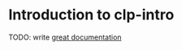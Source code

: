 # Introduction to clp-intro

TODO: write [great documentation](http://jacobian.org/writing/what-to-write/)
